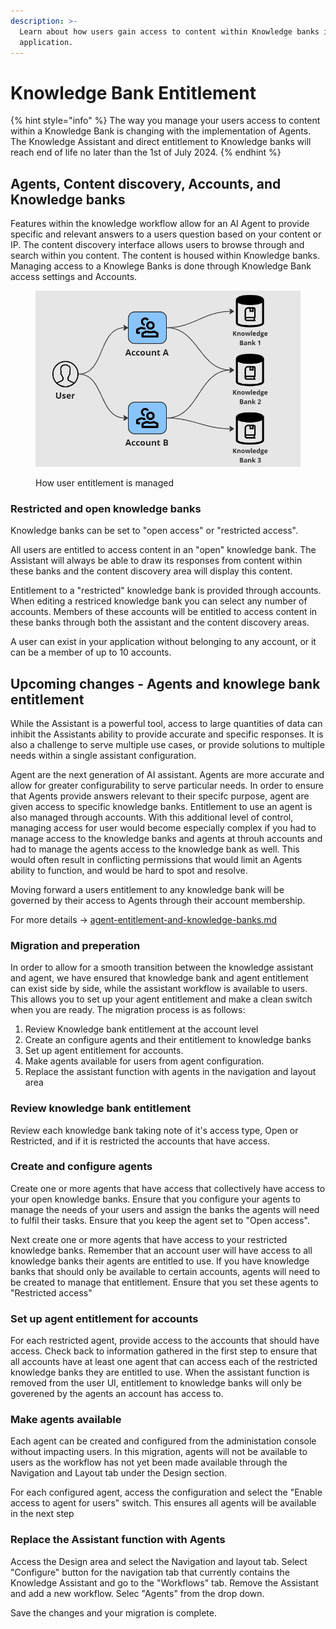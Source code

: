 ```yaml
---
description: >-
  Learn about how users gain access to content within Knowledge banks in your
  application.
---
```


# Knowledge Bank Entitlement

{% hint style="info" %}
The way you manage your users access to content within a Knowledge Bank is changing with the implementation of Agents. The Knowledge Assistant and direct entitlement to Knowledge banks will reach end of life no later than the 1st of July 2024.
{% endhint %}

## Agents, Content discovery, Accounts, and Knowledge banks

Features within the knowledge workflow allow for an AI Agent to provide specific and relevant answers to a users question based on your content or IP.  The content discovery interface allows users to browse through and search within you content. The content is housed within Knowledge banks. Managing access to a Knowlege Banks is done through Knowledge Bank access settings and  Accounts.

<figure><img src="../../../../.gitbook/assets/image.png" alt=""><figcaption><p>How user entitlement is managed</p></figcaption></figure>

### Restricted and open knowledge banks

Knowledge banks can be set to "open access" or "restricted access".&#x20;

All users are entitled to access content in an "open" knowledge bank. The Assistant will always be able to draw its responses from content within these banks and the content discovery area will display this content.&#x20;

Entitlement to a "restricted" knowledge bank is provided through accounts. When editing a restriced knowledge bank you can select any number of accounts. Members of these accounts will be entitled to access content in these banks through both the assistant and the content discovery areas.

A user can exist in your application without belonging to any account, or it can be a member of up to 10 accounts.



## Upcoming changes - Agents and knowlege bank entitlement

While the Assistant is a powerful tool, access to large quantities of data can inhibit the Assistants ability to provide accurate and specific responses. It is also a challenge to serve multiple use cases, or provide solutions to multiple needs within a single assistant configuration.

Agent are the next generation of AI assistant. Agents are more accurate and allow for greater configurability to serve particular needs. In order to ensure that Agents provide answers relevant to their specifc purpose, agent are given access to specific knowledge banks.  Entitlement to use an agent is also managed through accounts. With this additional level of control, managing access for user would become especially complex if you  had to manage access to the knowledge banks and agents at throuh accounts and had to manage the agents access to the knowledge bank as well. This would often result in conflicting permissions that would limit an Agents ability to function, and would be hard to spot and resolve.

Moving forward a users entitlement to any knowledge bank will be governed by their access to Agents through their account membership.

For more details  ->  [agent-entitlement-and-knowledge-banks.md](../../agents/agent-entitlement-and-knowledge-banks.md "mention")

### Migration and preperation

In order to allow for a smooth transition between the knowledge assistant and agent, we have ensured that knowledge bank and agent entitlement can exist side by side, while the assistant workflow is available to users. This allows you to set up your agent entitlement and make a clean switch when you are ready.  The migration process is as follows:

1. Review Knowledge bank entitlement at the account level
2. Create an configure agents and their entitlement to knowledge banks
3. Set up agent entitlement for accounts.
4. Make agents available for users from agent configuration.
5. Replace the assistant function with agents in the navigation and layout area

### Review knowledge bank entitlement

Review each knowledge bank taking note of it's access type, Open or Restricted, and if it is restricted the accounts that have access.

### Create and configure agents

Create one or more agents that have access that collectively have access to your open knowledge banks.  Ensure that you configure your agents to manage the needs of your users and assign the banks the agents will need to fulfil their tasks.  Ensure that you keep the agent set to "Open access".

Next create one or more agents that have access to your restricted knowledge banks. Remember that an account user will have access to all knowledge banks their agents are entitled to use. If you have knowledge banks that should only be available to certain accounts, agents will need to be created to manage that entitlement. Ensure that you set these agents to "Restricted access"

### Set up agent entitlement for accounts

For each restricted agent, provide access to the accounts that should have access. Check back to information gathered in the first step to ensure that all accounts have at least one agent that can access each of the restricted knowledge banks they are entitled to use. When the assistant function is removed from the user UI, entitlement to knowledge banks will only be goverened by the agents an account has access to.

### Make agents available

Each agent can be created and configured from the administation console without impacting users. In this migration, agents will not be available to users as the workflow has not yet been made available through the Navigation and Layout tab under the Design section.

For each configured agent, access the configuration and select the "Enable access to agent for users" switch. This ensures all agents will be available in the next step

### Replace the Assistant function with Agents

Access the Design area and select the Navigation and layout tab. Select "Configure" button for the navigation tab that currently contains the Knowledge Assistant and go to the "Workflows" tab. Remove the Assistant and add a new workflow. Selec "Agents" from the drop down.&#x20;

Save the changes and your migration is complete.&#x20;


